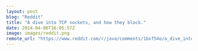 ```yaml
---
layout: post
blog: "Reddit"
title: "A dive into TCP sockets, and how they block."
date: 2024-04-06T16:05:57Z
image: images/reddit.png
remote_url: "https://www.reddit.com/r/java/comments/1bxf54o/a_dive_into_tcp_sockets_and_how_they_block/"
---
```

